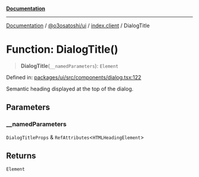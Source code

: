[**Documentation**](../../../../README.md)

***

[Documentation](../../../../README.md) / [@o3osatoshi/ui](../../README.md) / [index.client](../README.md) / DialogTitle

# Function: DialogTitle()

> **DialogTitle**(`__namedParameters`): `Element`

Defined in: [packages/ui/src/components/dialog.tsx:122](https://github.com/o3osatoshi/experiment/blob/04dfa58df6e48824a200a24d77afef7ce464e1ae/packages/ui/src/components/dialog.tsx#L122)

Semantic heading displayed at the top of the dialog.

## Parameters

### \_\_namedParameters

`DialogTitleProps` & `RefAttributes`\<`HTMLHeadingElement`\>

## Returns

`Element`
